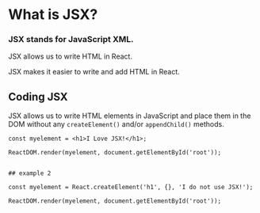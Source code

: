 # What is JSX?
### JSX stands for JavaScript XML.

JSX allows us to write HTML in React.

JSX makes it easier to write and add HTML in React.

## Coding JSX
JSX allows us to write HTML elements in JavaScript and place them in the DOM without any `createElement()`  and/or `appendChild()` methods.

```
const myelement = <h1>I Love JSX!</h1>;

ReactDOM.render(myelement, document.getElementById('root'));


## example 2

const myelement = React.createElement('h1', {}, 'I do not use JSX!');

ReactDOM.render(myelement, document.getElementById('root'));
```
